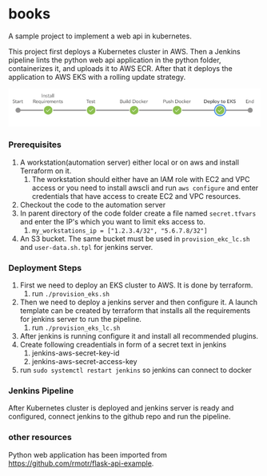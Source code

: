 # books
A sample project to implement a web api in kubernetes.

This project first deploys a Kubernetes cluster in AWS.
Then a Jenkins pipeline lints the python web api application in the python folder, containerizes it, and uploads it to AWS ECR. After that it deploys the application to AWS EKS with a rolling update strategy.

<img src="https://raw.githubusercontent.com/tadayoni1/books/master/screenshots/pipeline.PNG">

### Prerequisites

1. A workstation(automation server) either local or on aws and install Terraform on it.
    1. The workstation should either have an IAM role with EC2 and VPC access or you need to install awscli and run `aws configure` and enter credentials that have access to create EC2 and VPC resources.
1. Checkout the code to the automation server
1. In parent directory of the code folder create a file named `secret.tfvars` and enter the IP's which you want to limit eks access to.
    1. `my_workstations_ip = ["1.2.3.4/32", "5.6.7.8/32"]`
1. An S3 bucket. The same bucket must be used in `provision_ekc_lc.sh` and `user-data.sh.tpl` for jenkins server.

### Deployment Steps
1. First we need to deploy an EKS cluster to AWS. It is done by terraform. 
    1. run `./provision_eks.sh`
1. Then we need to deploy a jenkins server and then configure it. A launch template can be created by terraform that installs all the requirements for jenkins server to run the pipeline.
    1. run `./provision_eks_lc.sh`
1. After jenkins is running configure it and install all recommended plugins.
1. Create following creadentials in form of a secret text in jenkins
    1. jenkins-aws-secret-key-id
    1. jenkins-aws-secret-access-key
1. run `sudo systemctl restart jenkins` so jenkins can connect to docker


### Jenkins Pipeline
After Kubernetes cluster is deployed and jenkins server is ready and configured, connect jenkins to the github repo and run the pipeline.

### other resources
Python web application has been imported from https://github.com/rmotr/flask-api-example.
